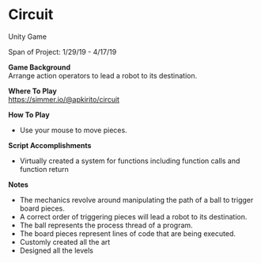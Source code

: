 # Circuit
Unity Game

Span of Project: 1/29/19 - 4/17/19

**Game Background**  
Arrange action operators to lead a robot to its destination.

**Where To Play**  
https://simmer.io/@apkirito/circuit

**How To Play**
- Use your mouse to move pieces.

**Script Accomplishments**
- Virtually created a system for functions including function calls and function return

**Notes**
- The mechanics revolve around manipulating the path of a ball to trigger board pieces.
- A correct order of triggering pieces will lead a robot to its destination.
- The ball represents the process thread of a program.
- The board pieces represent lines of code that are being executed.
- Customly created all the art
- Designed all the levels
